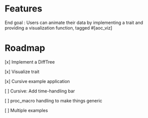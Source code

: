 # Features

End goal : Users can animate their data by implementing a trait and providing a visualization function, tagged #[aoc_viz]  

# Roadmap 

[x] Implement a DiffTree 

[x] Visualize trait 

[x] Cursive example application

[ ] Cursive: Add time-handling bar

[ ] proc_macro handling to make things generic

[ ] Multiple examples 